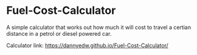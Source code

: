 # Fuel-Cost-Calculator
A simple calculator that works out how much it will cost to travel a certian distance in a petrol or diesel powered car.

Calculator link: https://dannyedw.github.io/Fuel-Cost-Calculator/
